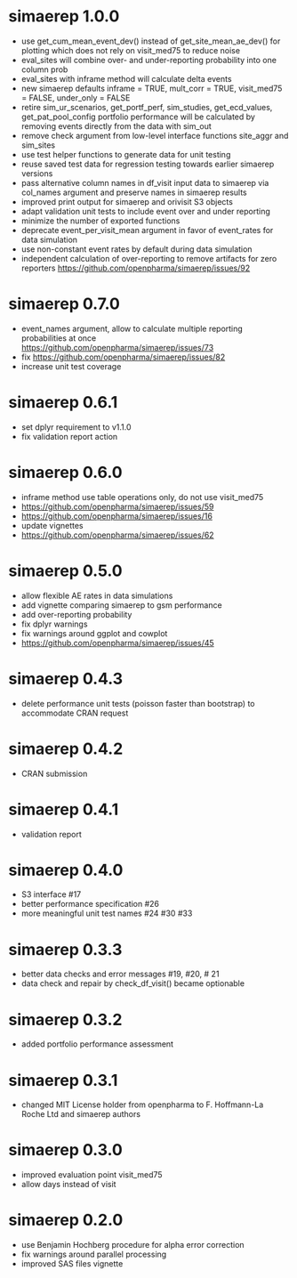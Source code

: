 # simaerep 1.0.0
- use get_cum_mean_event_dev() instead of get_site_mean_ae_dev() for plotting which does not rely on visit_med75 to reduce noise
- eval_sites will combine over- and under-reporting probability into one column prob
- eval_sites with inframe method will calculate delta events
- new simaerep defaults inframe = TRUE, mult_corr = TRUE, visit_med75 = FALSE, under_only = FALSE
- retire sim_ur_scenarios, get_portf_perf, sim_studies, get_ecd_values, get_pat_pool_config portfolio performance will be calculated by removing events directly from the data with sim_out
- remove check argument from low-level interface functions site_aggr and sim_sites
- use test helper functions to generate data for unit testing
- reuse saved test data for regression testing towards earlier simaerep versions
- pass alternative column names in df_visit input data to simaerep via col_names argument and preserve names in simaerep results
- improved print output for simaerep and orivisit S3 objects
- adapt validation unit tests to include event over and under reporting
- minimize the number of exported functions
- deprecate event_per_visit_mean argument in favor of event_rates for data simulation
- use non-constant event rates by default during data simulation
- independent calculation of over-reporting to remove artifacts for zero reporters https://github.com/openpharma/simaerep/issues/92

# simaerep 0.7.0
- event_names argument, allow to calculate multiple reporting probabilities at once https://github.com/openpharma/simaerep/issues/73
- fix https://github.com/openpharma/simaerep/issues/82
- increase unit test coverage

# simaerep 0.6.1
- set dplyr requirement to v1.1.0
- fix validation report action

# simaerep 0.6.0
- inframe method use table operations only, do not use visit_med75
- https://github.com/openpharma/simaerep/issues/59
- https://github.com/openpharma/simaerep/issues/16
- update vignettes
- https://github.com/openpharma/simaerep/issues/62

# simaerep 0.5.0
- allow flexible AE rates in data simulations
- add vignette comparing simaerep to gsm performance
- add over-reporting probability
- fix dplyr warnings
- fix warnings around ggplot and cowplot
- https://github.com/openpharma/simaerep/issues/45

# simaerep 0.4.3
- delete performance unit tests (poisson faster than bootstrap) to accommodate CRAN request

# simaerep 0.4.2
- CRAN submission

# simaerep 0.4.1
- validation report

# simaerep 0.4.0
- S3 interface #17
- better performance specification #26
- more meaningful unit test names #24 #30 #33

# simaerep 0.3.3
- better data checks and error messages #19, #20, # 21
- data check and repair by check_df_visit() became optionable

# simaerep 0.3.2
- added portfolio performance assessment

# simaerep 0.3.1
- changed MIT License holder from openpharma to F. Hoffmann-La Roche Ltd and simaerep authors

# simaerep 0.3.0
- improved evaluation point visit_med75
- allow days instead of visit

# simaerep 0.2.0
- use Benjamin Hochberg procedure for alpha error correction
- fix warnings around parallel processing
- improved SAS files vignette
